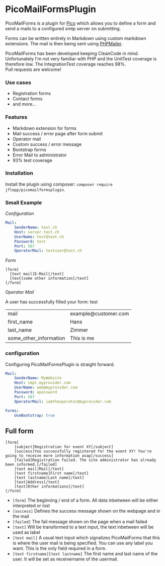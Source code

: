 # PicoMailFormsPlugin
PicoMailForms is a plugin for [Pico](http://picocms.org/) which allows you to define a form and send a mails
to a configured smtp server on submitting.

Forms can be written entirely in Markdown using custom markdown extensions. The mail is then being sent using [PHPMailer](https://github.com/PHPMailer/PHPMailer).

PicoMailForms has been developed keeping CleanCode in mind. Unfortunately I'm not very familiar with PHP and the UnitTest coverage is therefore low. The IntegrationTest coverage reaches 98%.  
Pull requests are welcome!

### Use cases
- Registration forms
- Contact forms
- and more...

### Features
- Markdown extension for forms
- Mail success / error page after form submit
- Operator mail
- Custom success / error message
- Bootstrap forms
- Error Mail to administrator
- 93% test coverage

### Installation
Install the plugin using composer: `composer require jflepp/picomailformsplugin`.

### Small Example
_Configuration_
~~~ yaml
Mail:
    SenderName: test.ch
    Host: server.test.ch
    UserName: test@test.ch
    Password: test
    Port: 587
    OperatorMail: testuser@test.ch
~~~

_Form_ 
~~~~ 
[form]
  [text mail]E-Mail[/text]
  [text]some other information[/text]
[/form]
~~~~

_Operator Mail_

A user has successfully filled your form: test

<table>
  <tr><td>mail</td><td>example@customer.com</td></tr>
  <tr><td>first_name</td><td>Hans</td></tr>
  <tr><td>last_name</td><td>Zimmer</td></tr>
  <tr><td>some_other_information</td><td>This is me</td></tr>
</table>

### configuration
Configuring PicoMailFormsPlugin is straight forward.
~~~~ yaml
Mail:
    SenderName: MyWebsite
    Host: smpt.myprovider.com
    UserName: web@myprovider.com
    Password: apassword
    Port: 587
    OperatorMail: iamtheoperator@myprovider.com

Forms:
    UseBootstrap: true
~~~~

## Full form
~~~~
[form]
    [subject]Registration for event XY[/subject]
    [success]You successfully registered for the event XY! You're going to receive more information asap[/success]
    [failed]Registration failed. The site administrator has already been informed.[/failed]
    [text mail]Mail[/text]
    [text firstname]First name[/text]
    [text lastname]Last name[/text]
    [text]Address[/text]
    [text]Other informations[/text]
[/form]
~~~~

- `[form]` The beginning / end of a form. All data inbetween will be either interpreted or lost
- `[success]` Defines the success message shown on the webpage and in the mail
- `[failed]` The fail message shown on the page when a mail failed
- `[text]` Will be transformed to a text input, the text inbetween will be used as label
- `[text mail]` A usual text input which signalizes PicoMailForms that this is where the user mail is being specified. You can use any label you want. This is the only field required in a form.
- `[text firstname][text lastname]` The first name and last name of the user. It will be set as receivername of the usermail.
